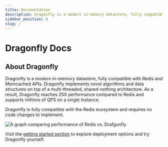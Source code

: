 ```yaml
---
title: Documentation
description: Dragonfly is a modern in-memory datastore, fully compatible with Redis & Memcached APIs. Learn how to use Dragonfly with our comprehensive documentation.
sidebar_position: 0
slug: /
---
```


# Dragonfly Docs

## About Dragonfly
Dragonfly is a modern in-memory datastore, fully compatible with Redis and Memcached APIs. Dragonfly implements novel algorithms and data structures on top of a multi-threaded, shared-nothing architecture. As a result, Dragonfly reaches 25X performance compared to Redis and supports millions of QPS on a single instance.

 Dragonfly is fully compatible with the Redis ecosystem and requires no code changes to implement.

![A graph comparing performance of Redis vs. Drafgonfly](/img/comparison.png)

Visit the [getting started section](/getting-started) to explore deployment options and try Dragonfly yourself. 
